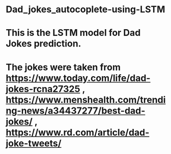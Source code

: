 # Dad_jokes_autocoplete-using-LSTM 
# This is the LSTM model for Dad Jokes prediction.
# The jokes were taken from https://www.today.com/life/dad-jokes-rcna27325 , https://www.menshealth.com/trending-news/a34437277/best-dad-jokes/ , https://www.rd.com/article/dad-joke-tweets/

